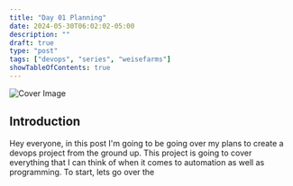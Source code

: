 ```yaml
---
title: "Day 01 Planning"
date: 2024-05-30T06:02:02-05:00
description: ""
draft: true
type: "post"
tags: ["devops", "series", "weisefarms"]
showTableOfContents: true
---
```


![Cover Image](/images/posts/default/cover.png)

## Introduction

Hey everyone, in this post I'm going to be going over my plans to create a devops project from the ground up. This project is going to cover everything that I can think of when it comes to automation as well as programming. To start, lets go over the  

